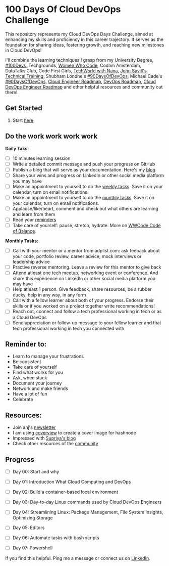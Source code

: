 # 100 Days Of Cloud DevOps Challenge

This repository represents my Cloud DevOps Days Challenge, aimed at enhancing my skills and proficiency in this career trajectory. It serves as the foundation for sharing ideas, fostering growth, and reaching new milestones in Cloud DevOps!

I'll combine the learning techniques I grasp from my University Degree, [#100Devs](https://100devs.org/), Techgrounds, [Women Who Code](https://www.womenwhocode.com), Codam Amsterdam, DataTalks.Club, Code First Girls, [TechWorld with Nana](https://www.youtube.com/c/techworldwithnana), [John Savill's Technical Training](https://www.youtube.com/@NTFAQGuy), Shubham Londhe's [#90DaysOfDevOps](https://github.com/LondheShubham153/90DaysOfDevOps), Michael Cade's [#90DaysOfDevOps](https://github.com/MichaelCade/90DaysOfDevOps/tree/main/2022/Days), [Cloud Engineer Roadmap](https://www.linkedin.com/pulse/cloud-engineer-roadmap-geeks-of-gurukul/), [DevOps Roadmap](https://roadmap.sh/devops), [Cloud DevOps Engineer Roadmap](https://github.com/agcdtmr/100DaysOfCloudDevOps/blob/main/Cloud%20DevOps%20Engineer%20Roadmap/README.md) and other helpful resources and community out there!

## Get Started

1. Start [here](https://github.com/agcdtmr/100DaysOfCloudDevOps/tree/main/cloud-devops/day00)

## Do the work work work work

**Daily Taks:**

- [ ] 10 minutes learning session
- [ ] Write a detailed commit message and push your progress on GitHub
- [ ] Publish a blog that will serve as your documentation. Here's my [blog](https://anj.hashnode.dev/)
- [ ] Share your wins and progress on LinkedIn or other social media platform you may have
- [ ] Make an appointment to yourself to do the [weekly tasks](https://github.com/agcdtmr/100DaysOfCloudDevOps/blob/main/README.md#do-the-work-work-work-work). Save it on your calendar, turn on email notifications.
- [ ] Make an appointment to yourself to do the [monthly tasks](https://github.com/agcdtmr/100DaysOfCloudDevOps/blob/main/README.md#do-the-work-work-work-work). Save it on your calendar, turn on email notifications.
- [ ] Applause/like/heart, comment and check out what others are learning and learn from them
- [ ] Read your [reminders](https://github.com/agcdtmr/100DaysOfCloudDevOps/blob/main/README.md#reminder-to)
- [ ] Take care of yourself: pause, stretch, hydrate. More on [WWCode Code of Balance](https://www.womenwhocode.com/blog/category/mental-health).

**Monthly Tasks:**

- [ ] Call with your mentor or a mentor from adplist.com: ask feeback about your code, portfolio review, career advice, mock interviews or leadership advice
- [ ] Practive reverse mentoring. Leave a review for this mentor to give back
- [ ] Attend atleast one tech meetup, networking event or conference. And share this experience on LinkedIn or other social media platform you may have
- [ ] Help atleast 1 person. Give feedback, share resources, be a rubber ducky, help in any way, in any form
- [ ] Call with a fellow learner about both of your progress. Endorse their skills or if you worked on a project together write recommendations!
- [ ] Reach out, connect and follow a tech professional working in tech or as a Cloud DevOps
- [ ] Send appreciation or follow-up message to your fellow learner and that tech professional working in tech you connected with

## Reminder to:

- Learn to manage your frustrations
- Be consistent
- Take care of yourself
- Find what works for you
- Ask, when stuck
- Document your journey
- Network and make friends
- Have a lot of fun
- Celebrate

## Resources:

- Join anj's [newsletter](https://anj.hashnode.dev/)
- I am using [coverview](https://coverview.vercel.app/editor) to create a cover image for hashnode
- Impressed with [Supriya's blog](https://hashnode.com/@Supriya27)
- Check other resources of the [community](https://www.google.com/search?q=%2390DaysofDevOps+challenge&oq=%2390DaysofDevOps+challenge&gs_lcrp=EgZjaHJvbWUyBggAEEUYOTIICAEQABgWGB7SAQc0NDRqMGo3qAIAsAIA&sourceid=chrome&ie=UTF-8#ip=1)

## Progress

- [ ] Day 00: Start and why
- [ ] Day 01: Introduction What Cloud Computing and DevOps
- [ ] Day 02: Build a container-based local environment
- [ ] Day 03: Day-to-day Linux commands used by Cloud DevOps Engineers
- [ ] Day 04: Streamlining Linux: Package Management, File System Insights, Optimizing Storage
- [ ] Day 05: Editors
- [ ] Day 06: Automate tasks with bash scripts
- [ ] Day 07: Powershell



If you find this helpful. Ping me a message or connect us on [LinkedIn](www.linkedin.com/in/anjgcd).
